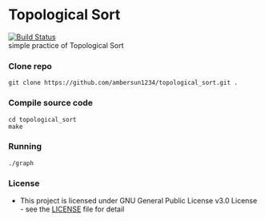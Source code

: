 # Topological Sort
[![Build Status](https://travis-ci.com/ambersun1234/topological_sort.svg?token=e57vJgMEsZsXRodR9BkR&branch=master)](https://travis-ci.com/ambersun1234/topological_sort)
<br>
simple practice of Topological Sort
### Clone repo
```=1
git clone https://github.com/ambersun1234/topological_sort.git .
```
### Compile source code
```=1
cd topological_sort
make
```
### Running
```=1
./graph
```
### License
+ This project is licensed under GNU General Public License v3.0 License - see the [LICENSE](https://github.com/ambersun1234/topological_sort/blob/master/LICENSE) file for detail
